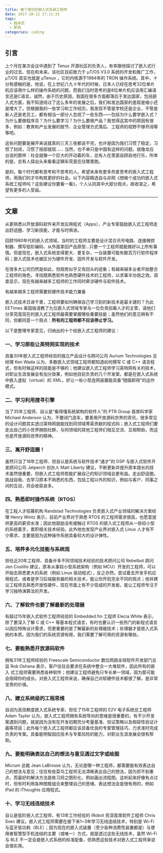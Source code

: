 ```yaml
---
title: 做个成功的嵌入式系统工程师
date: 2017-10-12 17:11:33
tags:
  - 程序员
  - 职场
categories: coding
---
```


## 引言

上个月在某次会议中遇到了 Tenux 开源社区的负责人，有幸跟他探讨了嵌入式行业的过去、现在和未来。该社区目前致力于 µT/OS V3.0 系统的开发和推广工作，µT/OS 其实也就是 μTenux ，它的内核源于1984年的 TRON 操作系统。其中，十分有感触的是，他说，在上世纪八九十年代的时候，日本人已经在思考32位单片机应该用什么样的操作系统的问题，而我们当时思考的是8位单片机应该用汇编语言还是C语言。诚然，由于历史原因，我国在很多方面都落后于发达国家，包括嵌入式方面，我不知道经过了这么多年的发展之后，我们和发达国家的差距是缩小还是增大了。但根据我的一些学习和工作经历，我发现不管是学校还是企业，不管是新人还是老员工，都有相当一部分人忽视了一些东西——包括为什么要学嵌入式？为什么要做程序员？为什么要学习？为什么要做产品？我觉得这其中的原因有很多，例如：教育和产业发展的脱节、企业管理方式落后、工程师的视野不够开阔等等吧。

这些问题要是展开来说就真的三天三夜都说不完，也许是因为我们习惯了稳定，习惯了封闭，习惯了按部就班…… 当然，也不单只是中国有这样的问题，就像龙应台说的那样：社会就像一个巨大的开动着的车，总有人在里面自顾自地行乐，所幸的是，总有人探出头来看看这辆车究竟在往哪里跑。

是的，每个时代都有思考和不思考的人。希望未来有更多热爱思考的嵌入式工程师，用我们的才华构筑更好的社会。以下内容精选自与非网《想做个成功的嵌入式系统工程师吗？这些建议你要看一看》，个人认同其中大部分观点，故收录之，希望有更多的人受益。

---

## 文章

从更熟悉以开放源码软件来开发应用程式（Apps），产业专家鼓励嵌入式工程师走出舒适圈、学习新技能，才能与时俱进。

回顾1980年代的嵌入式领域，当时的工程师主要是设计混合讯号电路、连接微控制器、撰写低阶编码、从外面拿回产品原型…只要一个工程师就能做好以上所有事情。但是现在，嵌入式系统变得更大、更复杂，一台装置可能有数百万行软件程序码；嵌入式技术也被区分为硬件开发、固件开发与软件开发。

在很多大公司仍然是如此，但趋势似乎又有回头的迹象；有越来越多业者开始整合工程师的角色，寻找既熟悉软件也熟悉硬件技术的工程师，以求事半功倍之效。调查显示，现在有越来越多工程师的工作同时牵涉硬件与软件技术。

有越来越多工程师需要软硬件技术能力兼备

嵌入式技术日进千里，工程师要如何确保自己学习到的新技术是最关键的？为此 EETimes 美国版请教了九位嵌入式领域专家与一位负责招募人才的主管，请他们分享究竟现在的嵌入式工程师最需要掌握哪些重要技能；虽然他们的意见稍有不同，但都同意一个观点：**所有的工程师都不应该停止学习。**

以下是整理专家意见，归纳出的十个给嵌入式工程师的建议：

### 一、学习那些让英特网实现的技术

具备30年嵌入式工程师经验的独立产品设计与顾问公司 Aurium Technologies 总经理 Ken Wada 认为，多数嵌入式领域工程师都知道如何撰写 C 或 C++ 语言程式，但有时候这样的技能是不够的；他建议嵌入式工程师学习英特网有关的技术，对职业生涯发展会有加分效果，例如他目前负责的几个开发案，都是在嵌入式系统中嵌入虚拟（virtual）的 XML，好让一些小型连网装置能具备“随插即用”的运作模式。
### 二、学习利用搜寻引擎

当了35年工程师、自认是“看得懂系统架构的软件人”的 PTR Group 首席科学家 Michael Anderson 认为，不要闭门造车，要善用开放源码世界的资讯，很多常见的设计问题其实透过英特网就能找到同领域菁英贡献的程式码；嵌入式工程师们要走出自己的小世界拥抱社群，与同领域的其他工程师们相互交流、互相帮助，而这也是开放源码世界的精神。
### 三、离开舒适圈！

虽然只当了18年工程师、但自认是系统与软件技术“通才”的 DSP 与嵌入式软件开发顾问公司 Jetperch 创办人 Matt Liberty 建议，不断更新并提升原本擅长的技术虽然很重要，但嵌入式工程师若能扩展自己的知识领域会更有益。走出舒适圈，挑战自我、去学习原本不熟悉的东西，包括工程以外的知识，例如与客户、同事之间的互动，将会收获良多。
### 四、熟悉即时操作系统（RTOS）

在工程人才招募机构 Randstad Technologies 负责嵌入式产业领域的解决方案经理 Henry Wintz 表示，目前产业界对于熟悉 RTOS 的工程师需求很高，也愿意提供更高的薪资水准；因此他鼓励没有接触过 RTOS 的嵌入式工程师从一些较小型的系统着手，累积相关技术经验。此外他也发现产业界对嵌入式 Linux 人才有不少需求，主要是因为这种操作系统具备较大的设计弹性。

### 五、培养多元化技能与系统观

担任近20年工程师、具备许多不同领域技术经验的技术顾问公司 Rebelbot 顾问 Jen Costillo 建议，原本从事较小型系统架构（例如 MCU）开发的工程师，可以开始去熟悉更大的系统（例如 Linux 驱动程式），反之亦然。尝试着去开发手机应用程式、或者是学习后端服务器的相关技术，能让你开启完全不同的观点；他并建议工程师去熟悉开放性硬件，现在市面上有不少现成的开发板，能让工程师专注于学习独特演算法的开发。

### 六、了解软件也要了解最新的处理器

有超过15年嵌入式软件工程师经验的 Embedded.fm 工程师 Elecia White 表示，除了要深入了解 C 或 C++ 等基本程式语言，有时也要认识一些热门的新程式语言以因应特殊设计需求，但更重要的是了解最新的处理器技术；处理器才是嵌入式系统的本质。因为我们的系统资源有限，我们需要了解可用的资源有哪些。
### 七、要能熟悉开放源码软件

拥有31年工程师经验的 Freescale Semiconductor  数位网路全球软件开发部门总监 Rob Oshana 表示，客户往往会要求在系统中整合一大堆软件，因此所有的嵌入 式工程师需要熟悉各种软件；他建议工程师避免只专长单一领域，因为那可能会阻碍你的成长。对嵌入式工程师来说，确保自己对软硬件技术都很了解，是非常宝贵的价值。
### 八、建立系统级的工程思维

自诩为高信赖度嵌入式系统专家、担任了15年工程师的 E2V 电子系统总工程师 Adam Taylor 认为，嵌入式工程师拥有系统导向的思维是很重要的，有不少开发案遇到问题，就是因为没有在开发初期充分考量基准、验证策略以及相容性验证计画等项目；此外每个嵌入式工程师都应该具备优良的专案管理技巧，力求准时完成负责的专案。具备能明智因应技术与专案风险的能力，对职业生涯发展会很有帮助。
### 九、要能明确表达自己的想法与意见透过文字或绘图

Micrum 总裁 Jean LaBrosse 认为，无论是哪一种工程师，都需要能有效表达自己的想法与意见；往往有些菜鸟工程师无法清晰表达自己的想法，因为抓不到重点，而最好的解决方法是练习将之图形化，例如画出流程图。这听起来好像有点过时，但有时利用各种图框组合来整理自己的思绪、表达想法会是很有用的，例如 iPad 的 iThoughts 应用程式。
### 十、学习无线连结技术

自认是低阶嵌入式工程师、有13年工作经验的 iRobot 资深首席软件工程师 Chris Svec 建议，嵌入式工程师需要在接下来1~3年学习无线连结技术，特别是 Wi-Fi 与蓝牙低功耗（BLE）；因为现在的嵌入式装置（至少各种消费性装置都是）与使用者智慧型手机连结的主要（或唯一）方式，就是透过这些无线技术，虽然 Wi-Fi 与 BLE 不一定会是嵌入式系统的标准配备，但熟悉这些技术对嵌入式工程师来说会很实用。

